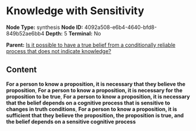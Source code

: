 # Knowledge with Sensitivity

**Node Type:** synthesis
**Node ID:** 4092a508-e6b4-4640-bfd8-849b52ae6bb4
**Depth:** 5
**Terminal:** No

**Parent:** [Is it possible to have a true belief from a conditionally reliable process that does not indicate knowledge?](is-it-possible-to-have-a-true-belief-from-a-conditionally-reliable-process-that-does-not-indicate-knowledge-antithesis-a3b22bae-5afe-4900-98bc-9b89f86377f7.md)

## Content

**For a person to know a proposition, it is necessary that they believe the proposition**, **For a person to know a proposition, it is necessary for the proposition to be true**, **For a person to know a proposition, it is necessary that the belief depends on a cognitive process that is sensitive to changes in truth conditions**, **For a person to know a proposition, it is sufficient that they believe the proposition, the proposition is true, and the belief depends on a sensitive cognitive process**

